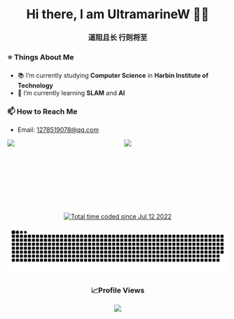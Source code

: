 <h1 align="center">Hi there, I am UltramarineW 👨‍💻</h1>
<h3 align="center">道阻且长 行则将至</h3>


### :star: Things About Me
- 📚 I’m currently studying **Computer Science** in **Harbin Institute of Technology**
- 🌱 I’m currently learning **SLAM** and **AI**

### 📫 How to Reach Me
- Email: 1278519078@qq.com

<img width="48%" align="left" src="https://github-readme-stats.vercel.app/api?username=UltramarineW&show_icons=true&hide_border=false" />
<img width="47%" align="right" src="https://github-readme-stats.vercel.app/api/wakatime?username=@UltramarineW&v=2&hide_border=false" />



<br>
<br><br>
<br><br>
<br><br>
<br>
<br>

<p align="center">
  <a href="https://wakatime.com/@a44515da-e0d1-408a-b5c1-18be52fa4bdf"><img src="https://wakatime.com/badge/user/a44515da-e0d1-408a-b5c1-18be52fa4bdf.svg" alt="Total     time coded since Jul 12 2022" /></a>
</p>

<p align="center">
  <img src="https://github.com/UltramarineW/UltramarineW/raw/output/github-contribution-grid-snake.svg" />
</p>

<h3 align="center">📈Profile Views</h3>
<p align="center">
  <img src="https://profile-counter.glitch.me/UltramarineW/count.svg" />
</p>

